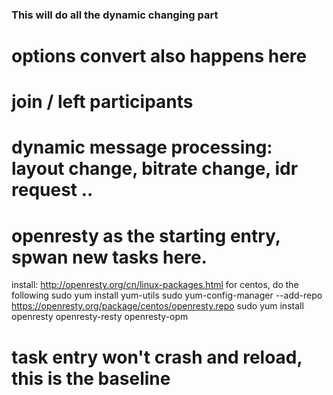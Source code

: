 ### This will do all the dynamic changing part

# options convert also happens here

# join / left participants

# dynamic message processing: layout change, bitrate change, idr request ..

# openresty as the starting entry, spwan new tasks here. 
  install: http://openresty.org/cn/linux-packages.html
    for centos, do the following
    sudo yum install yum-utils
    sudo yum-config-manager --add-repo https://openresty.org/package/centos/openresty.repo
    sudo yum install openresty openresty-resty openresty-opm

# task entry won't crash and reload, this is the baseline